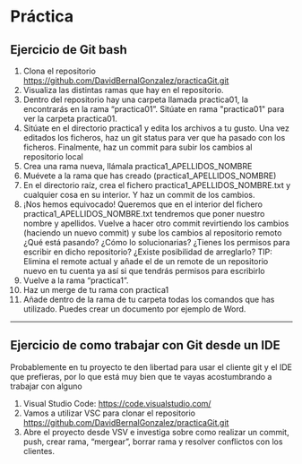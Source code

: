 # Práctica
## Ejercicio de Git bash
1. Clona el repositorio https://github.com/DavidBernalGonzalez/practicaGit.git
2. Visualiza las distintas ramas que hay en el repositorio.
3. Dentro del repositorio hay una carpeta llamada practica01, la encontrarás en la rama “practica01”. Sitúate en rama "practica01" para ver la carpeta practica01.
4. Sitúate en el directorio practica1 y edita los archivos a tu gusto. Una vez editados los ficheros, haz un git status para ver que ha pasado con los ficheros. Finalmente, haz un commit para subir los cambios al repositorio local
5. Crea una rama nueva, llámala practica1_APELLIDOS_NOMBRE
6. Muévete a la rama que has creado (practica1_APELLIDOS_NOMBRE)
7. En el directorio raíz, crea el fichero practica1_APELLIDOS_NOMBRE.txt y cualquier cosa en su interior. Y haz un commit de los cambios.
8. ¡Nos hemos equivocado! Queremos que en el interior del fichero practica1_APELLIDOS_NOMBRE.txt tendremos que poner nuestro nombre y apellidos. Vuelve a hacer otro commit revirtiendo los cambios (haciendo un nuevo commit) y sube los cambios al repositorio remoto ¿Qué está pasando? ¿Cómo lo solucionarias? ¿Tienes los permisos para escribir en dicho repositorio? ¿Existe posibilidad de arreglarlo? 
    TIP: Elimina el remote actual y añade el de un remote de un repositorio nuevo en tu cuenta ya así si que tendrás permisos para escribirlo
10. Vuelve a la rama “practica1”.
11. Haz un merge de tu rama con practica1
12. Añade dentro de la rama de tu carpeta todas los comandos que has utilizado. Puedes crear un documento por ejemplo de Word.
---
## Ejercicio de como trabajar con Git desde un IDE
Probablemente en tu proyecto te den libertad para usar el cliente git y el IDE que prefieras, por lo que está muy bien que te vayas acostumbrando a trabajar con alguno

1. Visual Studio Code: https://code.visualstudio.com/
2. Vamos a utilizar VSC para clonar el repositorio https://github.com/DavidBernalGonzalez/practicaGit.git
3. Abre el proyecto desde VSV e investiga sobre como realizar un commit, push, crear rama, “mergear”, borrar rama y resolver conflictos con los clientes.
